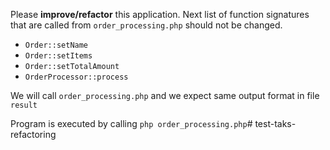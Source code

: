 Please **improve/refactor** this application. Next list of function signatures that are called
from `order_processing.php` should not be changed.

- `Order::setName`
- `Order::setItems`
- `Order::setTotalAmount`
- `OrderProcessor::process`

We will call `order_processing.php` and we expect same output format in file `result`

Program is executed by calling `php order_processing.php`# test-taks-refactoring
